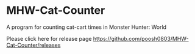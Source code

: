 # MHW-Cat-Counter
A program for counting cat-cart times in Monster Hunter: World

Please click here for release page
<https://github.com/poosh0803/MHW-Cat-Counter/releases>
